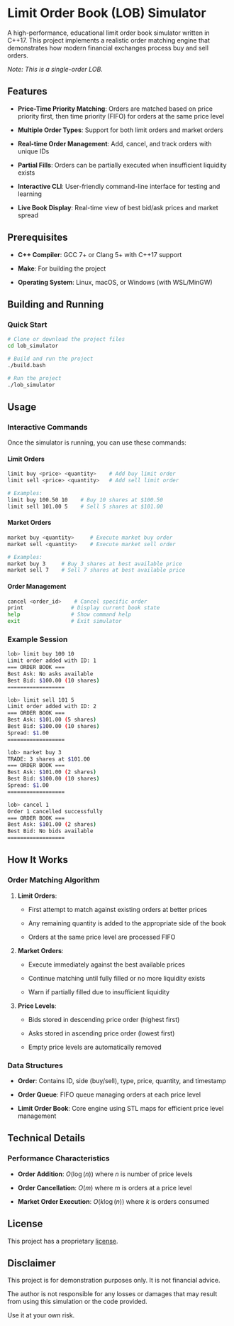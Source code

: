 # Limit Order Book (LOB) Simulator

A high-performance, educational limit order book simulator written in C++17. This project implements a realistic order matching engine that demonstrates how modern financial exchanges process buy and sell orders.

*Note: This is a single-order LOB.*

## Features

- **Price-Time Priority Matching**: Orders are matched based on price priority first, then time priority (FIFO) for orders at the same price level

- **Multiple Order Types**: Support for both limit orders and market orders

- **Real-time Order Management**: Add, cancel, and track orders with unique IDs

- **Partial Fills**: Orders can be partially executed when insufficient liquidity exists

- **Interactive CLI**: User-friendly command-line interface for testing and learning

- **Live Book Display**: Real-time view of best bid/ask prices and market spread

## Prerequisites

- **C++ Compiler**: GCC 7+ or Clang 5+ with C++17 support

- **Make**: For building the project

- **Operating System**: Linux, macOS, or Windows (with WSL/MinGW)

## Building and Running

### Quick Start

```bash
# Clone or download the project files
cd lob_simulator

# Build and run the project
./build.bash

# Run the project
./lob_simulator
```

## Usage

### Interactive Commands

Once the simulator is running, you can use these commands:

#### Limit Orders
```bash
limit buy <price> <quantity>    # Add buy limit order
limit sell <price> <quantity>   # Add sell limit order

# Examples:
limit buy 100.50 10    # Buy 10 shares at $100.50
limit sell 101.00 5    # Sell 5 shares at $101.00
```

#### Market Orders
```bash
market buy <quantity>     # Execute market buy order
market sell <quantity>    # Execute market sell order

# Examples:
market buy 3     # Buy 3 shares at best available price
market sell 7    # Sell 7 shares at best available price
```

#### Order Management
```bash
cancel <order_id>    # Cancel specific order
print               # Display current book state
help                # Show command help
exit                # Exit simulator
```

### Example Session

```bash
lob> limit buy 100 10
Limit order added with ID: 1
=== ORDER BOOK ===
Best Ask: No asks available
Best Bid: $100.00 (10 shares)
==================

lob> limit sell 101 5
Limit order added with ID: 2
=== ORDER BOOK ===
Best Ask: $101.00 (5 shares)
Best Bid: $100.00 (10 shares)
Spread: $1.00
==================

lob> market buy 3
TRADE: 3 shares at $101.00
=== ORDER BOOK ===
Best Ask: $101.00 (2 shares)
Best Bid: $100.00 (10 shares)
Spread: $1.00
==================

lob> cancel 1
Order 1 cancelled successfully
=== ORDER BOOK ===
Best Ask: $101.00 (2 shares)
Best Bid: No bids available
==================
```

## How It Works

### Order Matching Algorithm

1. **Limit Orders**:
    
   - First attempt to match against existing orders at better prices
  
   - Any remaining quantity is added to the appropriate side of the book
  
   - Orders at the same price level are processed FIFO

2. **Market Orders**:
   
   - Execute immediately against the best available prices
  
   - Continue matching until fully filled or no more liquidity exists
  
   - Warn if partially filled due to insufficient liquidity

3. **Price Levels**:
   
   - Bids stored in descending price order (highest first)
  
   - Asks stored in ascending price order (lowest first)
  
   - Empty price levels are automatically removed

### Data Structures

- **Order**: Contains ID, side (buy/sell), type, price, quantity, and timestamp

- **Order Queue**: FIFO queue managing orders at each price level

- **Limit Order Book**: Core engine using STL maps for efficient price level management

## Technical Details

### Performance Characteristics

- **Order Addition**: $O(\log(n))$ where $n$ is number of price levels

- **Order Cancellation**: $O(m)$ where $m$ is orders at a price level

- **Market Order Execution**: $O(k\log(n))$ where $k$ is orders consumed

## License

This project has a proprietary [license](LICENSE).

## Disclaimer

This project is for demonstration purposes only. It is not financial advice.

The author is not responsible for any losses or damages that may result from using this simulation or the code provided.

Use it at your own risk.